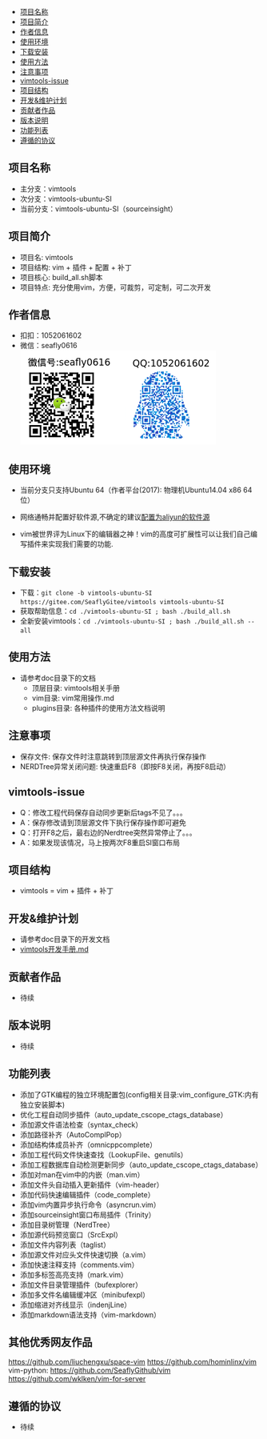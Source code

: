 - [项目名称](#项目名称)
- [项目简介](#项目简介)
- [作者信息](#作者信息)
- [使用环境](#使用环境)
- [下载安装](#下载安装)
- [使用方法](#使用方法)
- [注意事项](#注意事项)
- [vimtools-issue](#vimtools-issue)
- [项目结构](#项目结构)
- [开发&维护计划](#开发&维护计划)
- [贡献者作品](#贡献者作品)
- [版本说明](#版本说明)
- [功能列表](#功能列表)
- [遵循的协议](#遵循的协议)


## 项目名称

- 主分支：vimtools
- 次分支：vimtools-ubuntu-SI
- 当前分支：vimtools-ubuntu-SI（sourceinsight）

## 项目简介

- 项目名: vimtools
- 项目结构: vim + 插件 + 配置 + 补丁
- 项目核心: build_all.sh脚本
- 项目特点: 充分使用vim，方便，可裁剪，可定制，可二次开发

## 作者信息

- 扣扣：1052061602
- 微信：seafly0616
![./doc/screenshots/contact_seafly.png](./doc/screenshots/contact_seafly.png)
## 使用环境

- 当前分支只支持Ubuntu 64（作者平台(2017): 物理机Ubuntu14.04 x86 64位）
- 网络通畅并配置好软件源,不确定的建议[配置为aliyun的软件源](./doc/sources-config-aliyun.gif)

- vim被世界评为Linux下的编辑器之神！vim的高度可扩展性可以让我们自己编写插件来实现我们需要的功能.

## 下载安装

- 下载：`git clone -b vimtools-ubuntu-SI https://gitee.com/SeaflyGitee/vimtools vimtools-ubuntu-SI`
- 获取帮助信息：`cd ./vimtools-ubuntu-SI ; bash ./build_all.sh`
- 全新安装vimtools：`cd ./vimtools-ubuntu-SI ; bash ./build_all.sh --all`

## 使用方法

- 请参考doc目录下的文档
  - 顶层目录: vimtools相关手册
  - vim目录: vim常用操作.md
  - plugins目录: 各种插件的使用方法文档说明

## 注意事项

- 保存文件: 保存文件时注意跳转到顶层源文件再执行保存操作
- NERDTree异常关闭问题: 快速重启F8（即按F8关闭，再按F8启动）

## vimtools-issue

- Q：修改工程代码保存自动同步更新后tags不见了。。。
- A：保存修改请到顶层源文件下执行保存操作即可避免
- Q：打开F8之后，最右边的Nerdtree突然异常停止了。。。
- A：如果发现该情况，马上按两次F8重启SI窗口布局

## 项目结构

- vimtools = vim + 插件 + 补丁

## 开发&维护计划

- 请参考doc目录下的开发文档
- [vimtools开发手册.md](./doc/vimtools开发手册.md)

## 贡献者作品

- 待续

## 版本说明

- 待续

## 功能列表

+ 添加了GTK编程的独立环境配置包(config相关目录:vim_configure_GTK:内有独立安装脚本)
+ 优化工程自动同步插件（auto_update_cscope_ctags_database）
+ 添加源文件语法检查（syntax_check）
+ 添加路径补齐（AutoComplPop）
+ 添加结构体成员补齐（omnicppcomplete）
+ 添加工程代码文件快速查找（LookupFile、genutils）
+ 添加工程数据库自动检测更新同步（auto_update_cscope_ctags_database）
+ 添加对man在vim中的内嵌（man.vim）
+ 添加文件头自动插入更新插件（vim-header）
+ 添加代码快速编辑插件（code_complete）
+ 添加vim内置异步执行命令（asyncrun.vim）
+ 添加sourceinsight窗口布局插件（Trinity）
+ 添加目录树管理（NerdTree）
+ 添加源代码预览窗口（SrcExpl）
+ 添加文件内容列表（taglist）
+ 添加源文件对应头文件快速切换（a.vim）
+ 添加快速注释支持（comments.vim）
+ 添加多标签高亮支持（mark.vim）
+ 添加文件目录管理插件（bufexplorer）
+ 添加多文件名编辑缓冲区（minibufexpl）
+ 添加缩进对齐线显示（indenjLine）
+ 添加markdown语法支持（vim-markdown）

## 其他优秀网友作品

https://github.com/liuchengxu/space-vim
https://github.com/hominlinx/vim
vim-python: https://github.com/SeaflyGithub/vim
https://github.com/wklken/vim-for-server

## 遵循的协议

- 待续
